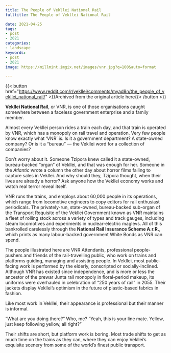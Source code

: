 ```yaml
---
title: The People of Vekllei National Rail
fulltitle: The People of Vekllei National Rail

date: 2021-04-25
tags:
- post
- 2021
categories:
- landscape
keywords:
- post
- 2021
image: https://millmint.imgix.net/images/vnr.jpg?q=100&auto=format

---
```


{{< button href="https://www.reddit.com/r/vekllei/comments/myad8n/the_people_of_vekllei_national_rail/" >}}Archived from the original article here{{< /button >}}

**Vekllei National Rail**, or VNR, is one of those organisations caught somewhere between a faceless government enterprise and a family member.

Almost every Vekllei person rides a train each day, and that train is operated by VNR, which has a monopoly on rail travel and operation. Very few people know exactly what ‘VNR’ is. Is it a government department? A state-owned company? Or is it a “bureau” — the Vekllei word for a collection of companies?

Don’t worry about it. Someone Tzipora knew called it a state-owned, bureau-backed “organ” of Vekllei, and that was enough for her. Someone in the *Atlantic* wrote a column the other day about horror films failing to capture sales in Vekllei. And why should they, Tzipora thought, when their lives are already a horror? Ask anyone how the Vekllei economy works and watch real terror reveal itself.

VNR runs the trains, and employs about 60,000 people in its operations, which range from locomotive engineers to copy editors for rail enthusiast periodicals. The privately-run, state-owned, bureau-backed sub-organ of the Transport Requisite of the Vekllei Government known as VNR maintains a fleet of rolling stock across a variety of types and track gauges, including steam locomotives and experiments in nuclear-electric maglevs. All of this bankrolled carelessly through the **National Rail Insurance Scheme A.r.R.**, which prints as many labour-backed government White Bonds as VNR can spend.

The people illustrated here are VNR Attendants, professional people-pushers and friends of the rail-travelling public, who work on trains and platforms guiding, managing and assisting people. In Vekllei, most public-facing work is performed by the elderly, conscripted or socially-inclined. Although VNR has existed since independence, and is more or less the ancestor of the prewar Junta rail monopoly in floral-period makeup, its uniforms were overhauled in celebration of “250 years of rail” in 2055. Their jackets display Vekllei’s optimism in the future of plastic-based fabrics in fashion.

Like most work in Vekllei, their appearance is professional but their manner is informal.

“What are you doing there?” Who, me? “Yeah, this is your line mate. Yellow, just keep following yellow, all right?”

Their shifts are short, but platform work is boring. Most trade shifts to get as much time on the trains as they can, where they can enjoy Vekllei’s exquisite scenery from some of the world’s finest public transport.
